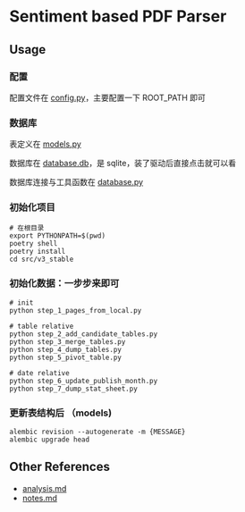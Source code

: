 # Sentiment based PDF Parser

## Usage

### 配置

配置文件在 [config.py](../config.py)，主要配置一下 ROOT_PATH 即可

### 数据库

表定义在 [models.py](../models.py)

数据库在 [database.db](../../database.db)，是 sqlite，装了驱动后直接点击就可以看

数据库连接与工具函数在 [database.py](../database.py)

### 初始化项目

```shell
# 在根目录
export PYTHONPATH=$(pwd)
poetry shell
poetry install
cd src/v3_stable
```

### 初始化数据：一步步来即可

```shell
# init
python step_1_pages_from_local.py

# table relative
python step_2_add_candidate_tables.py
python step_3_merge_tables.py
python step_4_dump_tables.py
python step_5_pivot_table.py

# date relative
python step_6_update_publish_month.py
python step_7_dump_stat_sheet.py
```

### 更新表结构后 （models)

```shell
alembic revision --autogenerate -m {MESSAGE}
alembic upgrade head
```

## Other References

- [analysis.md](../../docs/analysis.md)
- [notes.md](../../docs/notes.md)